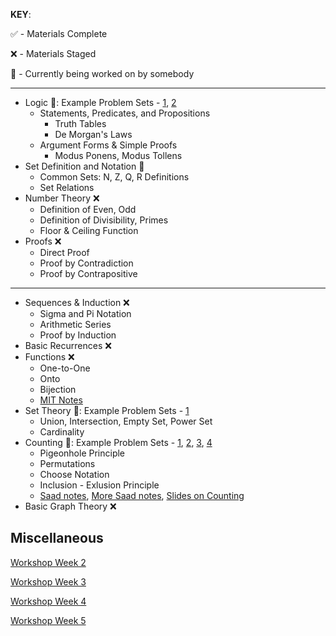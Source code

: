 __KEY__:

✅ - Materials Complete

❌ - Materials Staged

🔨 - Currently being worked on by somebody

___

* Logic 🔨: Example Problem Sets -  [1](https://people.umass.edu/klement/100/logic-worksheet.html), [2](https://faculty.fordham.edu/klima/SymbolicLogic/Logic-Home-Exercises-1-PL.pdf)
    * Statements, Predicates, and Propositions
        * Truth Tables
        * De Morgan's Laws
    * Argument Forms & Simple Proofs
        * Modus Ponens, Modus Tollens
* Set Definition and Notation 🔨
    * Common Sets: N, Z, Q, R Definitions
    * Set Relations
* Number Theory ❌
    * Definition of Even, Odd
    * Definition of Divisibility, Primes
    * Floor & Ceiling Function
* Proofs ❌
    * Direct Proof
    * Proof by Contradiction
    * Proof by Contrapositive

___

* Sequences & Induction ❌
    * Sigma and Pi Notation
    * Arithmetic Series
    * Proof by Induction
* Basic Recurrences ❌
* Functions ❌
    * One-to-One
    * Onto
    * Bijection
    * [MIT Notes](https://ocw.mit.edu/courses/electrical-engineering-and-computer-science/6-042j-mathematics-for-computer-science-spring-2015/readings/MIT6_042JS15_Session7.pdf)
* Set Theory 🔨: Example Problem Sets - [1](https://ocw.mit.edu/courses/electrical-engineering-and-computer-science/6-042j-mathematics-for-computer-science-spring-2015/assignments/MIT6_042JS15_ps2.pdf)
    * Union, Intersection, Empty Set, Power Set
    * Cardinality
* Counting 🔨: Example Problem Sets - [1](http://www.cs.hunter.cuny.edu/~saad/courses/dm/hw/hw1.pdf), [2](http://www.cs.hunter.cuny.edu/~saad/courses/dm/hw/hw2.pdf), [3](http://homepages.gac.edu/~holte/courses/mcs256/documents/countingprobs.pdf), [4](https://www3.nd.edu/~dgalvin1/10120/10120_S16/Topic06_6p6_Galvin.pdf)
    * Pigeonhole Principle
    * Permutations
    * Choose Notation
    * Inclusion - Exlusion Principle
    * [Saad notes](http://www.cs.hunter.cuny.edu/~saad/courses/dm/notes/note2.pdf), [More Saad notes](http://www.cs.hunter.cuny.edu/~saad/courses/dm/notes/note4.pdf), [Slides on Counting](https://www.inf.ed.ac.uk/teaching/courses/dmmr/slides/14-15/Ch6.pdf)
* Basic Graph Theory ❌



## Miscellaneous 

[Workshop Week 2](https://drive.google.com/file/d/1kSwBVsKozHU0X0_gsWm4kyY17RqUxFB1/view)

[Workshop Week 3](https://drive.google.com/file/d/1kfllNfJiUzhOoJMjhHvQ8s-LdeOz55R7/view)

[Workshop Week 4](https://drive.google.com/file/d/1x7H6DiDMQ7ehZLBJaygoImQPlJeIvU_g/view)

[Workshop Week 5](https://drive.google.com/file/d/1DafHa3v7_zweRsey05SSZK3LI-XlPauN/view)


